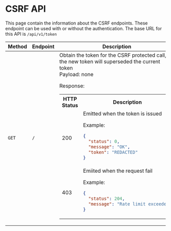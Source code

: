 # CSRF API

This page contain the information about the CSRF endpoints. These endpoint can be used with or without the authentication. The base URL for this API is `/api/v1/token`

<table>
<tr><th>Method</th><th>Endpoint</th><th>Description</th></tr>
<tbody>
<tr>
<td>

`GET`

</td><td>

`/`</td><td>Obtain the token for the CSRF protected call, the new token will superseded the current token  
Payload: none

Response:

<table>
<tr><th>HTTP Status</th><th>Description</th></tr>
<tr><td>200</td><td>
Emitted when the token is issued

Example:

```json
{
  "status": 0,
  "message": "OK",
  "token": "REDACTED"
}
```

</td>
</tr>
<tr>
<td>403</td>
<td>Emiited when the request fail

Example:

```json
{
  "status": 204,
  "message": "Rate limit exceeded"
}
```

</td>
</tr>
</table>
</td>
</tr>
</tbody>
</table>
